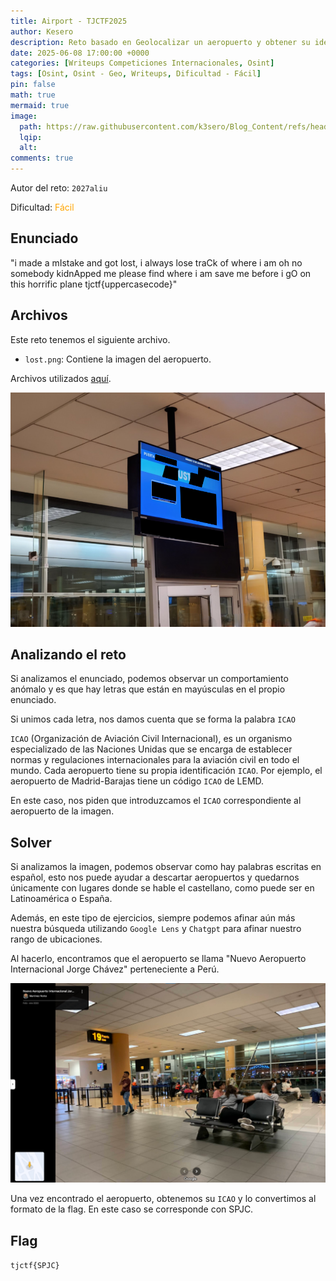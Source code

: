 ```yaml
---
title: Airport - TJCTF2025
author: Kesero
description: Reto basado en Geolocalizar un aeropuerto y obtener su identificación ICAO
date: 2025-06-08 17:00:00 +0000
categories: [Writeups Competiciones Internacionales, Osint]
tags: [Osint, Osint - Geo, Writeups, Dificultad - Fácil]
pin: false
math: true
mermaid: true
image:
  path: https://raw.githubusercontent.com/k3sero/Blog_Content/refs/heads/main/Competiciones_Internacionales_Writeups/2025/tjctf2025/osint/airport/8.png
  lqip: 
  alt: 
comments: true
---
```

Autor del reto: `2027aliu`

Dificultad: <font color=orange>Fácil</font>

## Enunciado

"i made a mIstake and got lost, i always lose traCk of where i am oh no somebody kidnApped me please find where i am save me before i gO on this horrific plane tjctf{uppercasecode}"

## Archivos

Este reto tenemos el siguiente archivo.

- `lost.png`: Contiene la imagen del aeropuerto.

Archivos utilizados [aquí](https://github.com/k3sero/Blog_Content/tree/main/Competiciones_Internacionales_Writeups/2025/tjctf2025/osint/airport).

![lost](https://raw.githubusercontent.com/k3sero/Blog_Content/refs/heads/main/Competiciones_Internacionales_Writeups/2025/tjctf2025/osint/airport/lost.png)

## Analizando el reto

Si analizamos el enunciado, podemos observar un comportamiento anómalo  y es que hay letras que están en mayúsculas en el propio enunciado.

Si unimos cada letra, nos damos cuenta que se forma la palabra `ICAO`

`ICAO` (Organización de Aviación Civil Internacional), es un organismo especializado de las Naciones Unidas que se encarga de establecer normas y regulaciones internacionales para la aviación civil en todo el mundo. Cada aeropuerto tiene su propia identificación `ICAO`. Por ejemplo, el aeropuerto de Madrid-Barajas tiene un código `ICAO` de LEMD.

En este caso, nos piden que introduzcamos el `ICAO` correspondiente al aeropuerto de la imagen.

## Solver

Si analizamos la imagen, podemos observar como hay palabras escritas en español, esto nos puede ayudar a descartar aeropuertos y quedarnos únicamente con lugares donde se hable el castellano, como puede ser en Latinoamérica o España.

Además, en este tipo de ejercicios, siempre podemos afinar aún más nuestra búsqueda utilizando `Google Lens` y `Chatgpt` para afinar nuestro rango de ubicaciones.

Al hacerlo, encontramos que el aeropuerto se llama "Nuevo Aeropuerto Internacional Jorge Chávez" perteneciente a Perú.

![find](https://raw.githubusercontent.com/k3sero/Blog_Content/refs/heads/main/Competiciones_Internacionales_Writeups/2025/tjctf2025/osint/airport/aereopuerto%20peru.png)

Una vez encontrado el aeropuerto, obtenemos su `ICAO` y lo convertimos al formato de la flag. En este caso se corresponde con SPJC.

## Flag
`tjctf{SPJC}`
